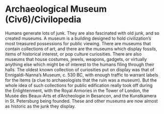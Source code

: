 # Archaeological Museum (Civ6)/Civilopedia

Humans generate lots of junk. They are also fascinated with old junk, and so created museums. A museum is a building designed to hold civilization’s most treasured possessions for public viewing. There are museums that contain collections of art, and there are the museums which display fossils, items of historical interest, or pop culture curiosities. There are also museums that house costumes, jewels, weapons, gadgets, or virtually anything else which might be of interest to the humans filing through their halls. The oldest known collection of curiosities put on display was that of Ennigaldi-Nanna’s Museum, c. 530 BC, with enough traffic to warrant labels for the items (a clue to archaeologists that the ruin was a museum). But the whole idea of such collections for public edification really took off during the Enlightenment, with the Royal Armories in the Tower of London, the Musée des Beaux-Arts et d’Archeologie in Besancon, and the Kunstkamera in St. Petersburg being founded. These and other museums are now almost as historic as the junk they display.